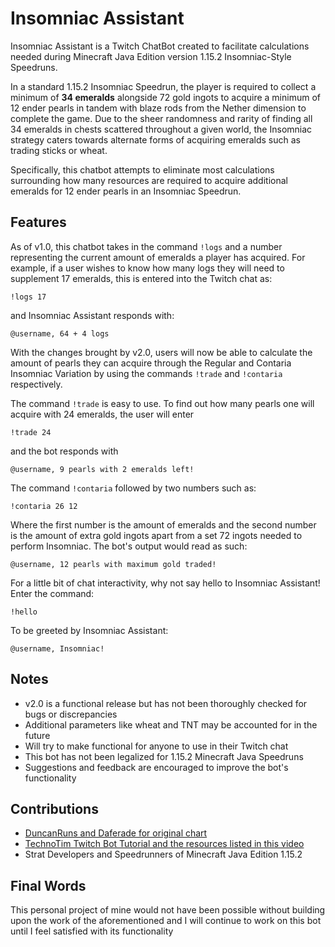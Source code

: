 # Insomniac Assistant
Insomniac Assistant is a Twitch ChatBot created to facilitate calculations needed during Minecraft Java Edition version 1.15.2 Insomniac-Style Speedruns. 

In a standard 1.15.2 Insomniac Speedrun, the player is required to collect a minimum of **34 emeralds** alongside 72 gold ingots to acquire a minimum of 12 ender pearls in tandem with 
blaze rods from the Nether dimension to complete the game. Due to the sheer randomness and rarity of finding all 34 emeralds in chests scattered throughout a given world, the Insomniac 
strategy caters towards alternate forms of acquiring emeralds such as trading sticks or wheat. 

Specifically, this chatbot attempts to eliminate most calculations surrounding how many resources are required to acquire additional emeralds for 12 ender pearls in an Insomniac Speedrun. 

## Features
As of v1.0, this chatbot takes in the command `!logs` and a number representing the current amount of emeralds a player has acquired.
For example, if a user wishes to know how many logs they will need to supplement 17 emeralds, this is entered into the Twitch chat as:
```
!logs 17
```
and Insomniac Assistant responds with: 
```
@username, 64 + 4 logs
```

With the changes brought by v2.0, users will now be able to calculate the amount of pearls they can acquire through the Regular and Contaria Insomniac Variation by using the commands `!trade` and `!contaria` respectively. 

The command `!trade` is easy to use. To find out how many pearls one will acquire with 24 emeralds, the user will enter
```
!trade 24
``` 
and the bot responds with 
```
@username, 9 pearls with 2 emeralds left!
```
The command `!contaria` followed by two numbers such as:
```
!contaria 26 12
```
Where the first number is the amount of emeralds and the second number is the amount of extra gold ingots apart from a set 72 ingots needed to perform Insomniac. The bot's output would read as such:
```
@username, 12 pearls with maximum gold traded!
```

For a little bit of chat interactivity, why not say hello to Insomniac Assistant! Enter the command:
```
!hello
```
To be greeted by Insomniac Assistant:
```
@username, Insomniac!
```

## Notes
- v2.0 is a functional release but has not been thoroughly checked for bugs or discrepancies
- Additional parameters like wheat and TNT may be accounted for in the future
- Will try to make functional for anyone to use in their Twitch chat
- This bot has not been legalized for 1.15.2 Minecraft Java Speedruns
- Suggestions and feedback are encouraged to improve the bot's functionality

## Contributions
- [DuncanRuns and Daferade for original chart](https://twitter.com/Daferade/status/1444045314839699459)
- [TechnoTim Twitch Bot Tutorial and the resources listed in this video](https://www.youtube.com/watch?v=7uSjKbAUHXg)
- Strat Developers and Speedrunners of Minecraft Java Edition 1.15.2 

## Final Words
This personal project of mine would not have been possible without building upon the work of the aforementioned and I will continue to work on this bot until I feel satisfied with its 
functionality
